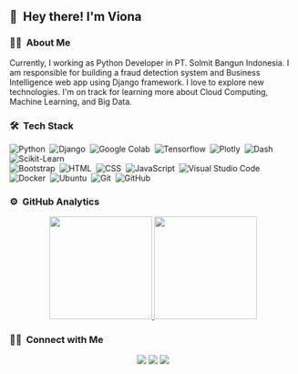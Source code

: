 ## 👋 &nbsp;Hey there! I'm Viona


### 👩‍💻 &nbsp;About Me

Currently, I working as Python Developer in PT. Solmit Bangun Indonesia. I am responsible for building a fraud detection system and Business Intelligence web app using Django framework. I love to explore new technologies. I'm on track for learning more about Cloud Computing, Machine Learning, and Big Data.


### 🛠 &nbsp;Tech Stack

![Python](https://img.shields.io/badge/-Python-05122A?style=flat&logo=python)&nbsp;
![Django](https://img.shields.io/badge/-Django-05122A?style=flat&logo=django&logoColor=092E20)&nbsp;
![Google Colab](https://img.shields.io/badge/-Google%20Colab-05122A?style=flat&logo=google-colab)&nbsp;
![Tensorflow](https://img.shields.io/badge/-Tensorflow-05122A?style=flat&logo=Tensorflow)&nbsp;
![Plotly](https://img.shields.io/badge/-Plotly-05122A?style=flat&logo=Plotly)&nbsp;
![Dash](https://img.shields.io/badge/-Dash-05122A?style=flat&logo=Dash)&nbsp;
![Scikit-Learn](https://img.shields.io/badge/-Scikit%20Learn-05122A?style=flat&logo=scikitlearn)&nbsp;\
![Bootstrap](https://img.shields.io/badge/-Bootstrap-05122A?style=flat&logo=bootstrap)&nbsp;
![HTML](https://img.shields.io/badge/-HTML-05122A?style=flat&logo=HTML5)&nbsp;
![CSS](https://img.shields.io/badge/-CSS-05122A?style=flat&logo=CSS3&logoColor=1572B6)&nbsp;
![JavaScript](https://img.shields.io/badge/-JavaScripts-05122A?style=flat&logo=javascript)&nbsp;
![Visual Studio Code](https://img.shields.io/badge/-Visual%20Studio%20Code-05122A?style=flat&logo=visual-studio-code&logoColor=007ACC)&nbsp;\
![Docker](https://img.shields.io/badge/-Docker-05122A?style=flat&logo=Docker)&nbsp;
![Ubuntu](https://img.shields.io/badge/-Ubuntu-05122A?style=flat&logo=Ubuntu)&nbsp;
![Git](https://img.shields.io/badge/-Git-05122A?style=flat&logo=git)&nbsp;
![GitHub](https://img.shields.io/badge/-GitHub-05122A?style=flat&logo=github)&nbsp;

### ⚙️ &nbsp;GitHub Analytics

<p align="center">
<a href="https://github.com/vionaaindah">
  <img height="180em" src="https://github-readme-stats-eight-theta.vercel.app/api?username=vionaaindah&show_icons=true&theme=algolia&include_all_commits=true&count_private=true"/>
  <img height="180em" src="https://github-readme-stats-eight-theta.vercel.app/api/top-langs/?username=vionaaindah&layout=compact&langs_count=8&theme=algolia"/>
</a>
</p>

### 🤝🏻 &nbsp;Connect with Me

<p align="center">
<a href="https://linkedin.com/in/sitivionaindahswari"><img src="https://img.shields.io/badge/-Siti%20Viona%20Indah%20Swari-0A66C2?style=flat&logo=Linkedin&logoColor=white"/></a>
<a href="mailto:sitivionaindahswari@gmail.com"><img src="https://img.shields.io/badge/-sitivionaindahswari@gmail.com-D14836?style=flat&logo=Gmail&logoColor=white"/></a>
<a href="https://instagram.com/vionaaindah"><img src="https://img.shields.io/badge/-@vionaaindah-E4405F?style=flat&logo=Instagram&logoColor=white"/></a>
</p>

